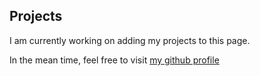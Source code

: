 Projects
--------

I am currently working on adding my projects to this page.

In the mean time, feel free to visit [my github profile](https://github.com/strife25)
